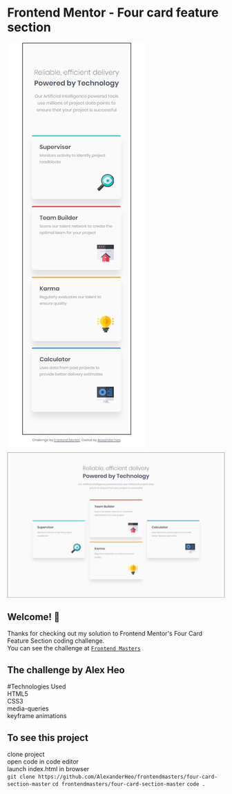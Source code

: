 # Frontend Mentor - Four card feature section

![Mobile component preview for the Four card feature section coding challenge](./images/four-card-mobile.jpg)
![Desktop component preview for the Four card feature section coding challenge](./images/four-card-desktop.jpg)

## Welcome! 👋

Thanks for checking out my solution to Frontend Mentor's Four Card Feature Section coding challenge.   
You can see the challenge at [`Frontend Masters`](https://www.frontendmentor.io/challenges/four-card-feature-section-weK1eFYK)

## The challenge by Alex Heo   
#Technologies Used   
HTML5   
CSS3   
media-queries   
keyframe animations   

## To see this project   
clone project   
open code in code editor   
launch index.html in browser   
`git clone https://github.com/AlexanderHeo/frontendmasters/four-card-section-master`
`cd frontendmasters/four-card-section-master`
`code .`

